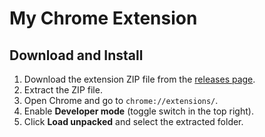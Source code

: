 # My Chrome Extension

## Download and Install

1. Download the extension ZIP file from the [releases page](https://github.com/himanshu280801/Query_resolver_ai_chrome_extension).
2. Extract the ZIP file.
3. Open Chrome and go to `chrome://extensions/`.
4. Enable **Developer mode** (toggle switch in the top right).
5. Click **Load unpacked** and select the extracted folder.
